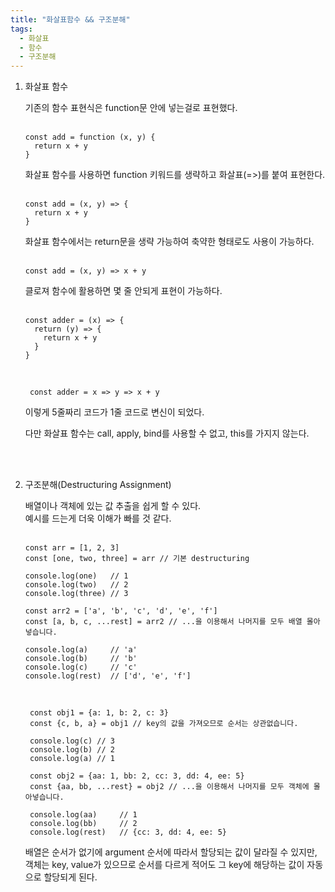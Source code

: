 ```yaml
---
title: "화살표함수 && 구조분해"
tags:
  - 화살표
  - 함수
  - 구조분해
---
```


1. 화살표 함수  

    기존의 함수 표현식은 function문 안에 넣는걸로 표현했다.  
    <br>
    ```
    const add = function (x, y) {
      return x + y
    }
    ```

    화살표 함수를 사용하면 function 키워드를 생략하고 화살표(=>)를 붙여 표현한다.  
    <br>
    ```
    const add = (x, y) => {
      return x + y
    }
    ```

    화살표 함수에서는 return문을 생략 가능하여 축약한 형태로도 사용이 가능하다.  
    <br>
    ```
    const add = (x, y) => x + y
    ```

    클로져 함수에 활용하면 몇 줄 안되게 표현이 가능하다.  
    <br>
    ```
    const adder = (x) => {
      return (y) => {
        return x + y
      }
    }
    ```
    <br>

        const adder = x => y => x + y


    이렇게 5줄짜리 코드가 1줄 코드로 변신이 되었다.  

    다만 화살표 함수는 call, apply, bind를 사용할 수 없고, this를 가지지 않는다.  

    <br>
    <br>

2. 구조분해(Destructuring Assignment)  

    배열이나 객체에 있는 값 추출을 쉽게 할 수 있다.  
    예시를 드는게 더욱 이해가 빠를 것 같다.  
    <br>
    ```
    const arr = [1, 2, 3]
    const [one, two, three] = arr // 기본 destructuring

    console.log(one)   // 1
    console.log(two)   // 2
    console.log(three) // 3

    const arr2 = ['a', 'b', 'c', 'd', 'e', 'f']
    const [a, b, c, ...rest] = arr2 // ...을 이용해서 나머지를 모두 배열 몰아넣습니다.

    console.log(a)     // 'a'
    console.log(b)     // 'b'
    console.log(c)     // 'c'
    console.log(rest)  // ['d', 'e', 'f']
    ```

    <br>
    
        const obj1 = {a: 1, b: 2, c: 3}
        const {c, b, a} = obj1 // key의 값을 가져오므로 순서는 상관없습니다.

        console.log(c) // 3
        console.log(b) // 2
        console.log(a) // 1

        const obj2 = {aa: 1, bb: 2, cc: 3, dd: 4, ee: 5}
        const {aa, bb, ...rest} = obj2 // ...을 이용해서 나머지를 모두 객체에 몰아넣습니다.

        console.log(aa)     // 1
        console.log(bb)     // 2
        console.log(rest)   // {cc: 3, dd: 4, ee: 5}
    

    배열은 순서가 없기에 argument 순서에 따라서 할당되는 값이 달라질 수 있지만, 객체는 key, value가 있으므로 순서를 다르게 적어도 그 key에 해당하는 값이 자동으로 할당되게 된다.  




